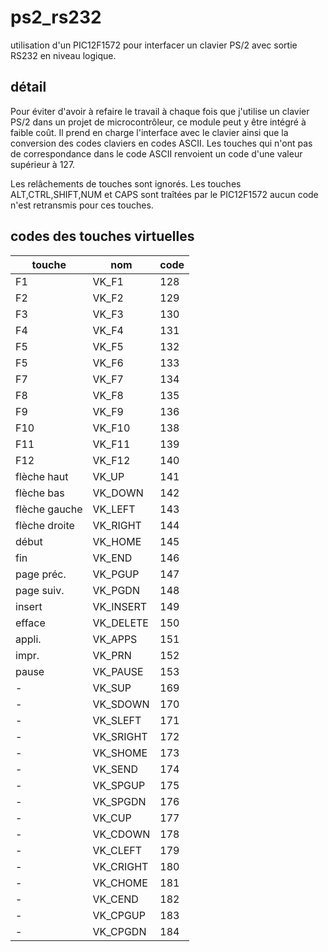 # ps2_rs232
utilisation d'un PIC12F1572 pour interfacer un clavier PS/2 avec sortie RS232 en niveau logique.

## détail
Pour éviter d'avoir à refaire le travail à chaque fois que j'utilise un clavier PS/2 dans un
projet de microcontrôleur, ce module peut y être intégré à faible coût. Il prend en charge l'interface avec
le clavier ainsi que la conversion des codes claviers en codes ASCII. Les touches qui n'ont 
pas de correspondance dans le code ASCII renvoient un code d'une valeur supérieur à 127.

Les relâchements de touches sont ignorés. Les touches ALT,CTRL,SHIFT,NUM et CAPS sont traîtées
par le PIC12F1572 aucun code n'est retransmis pour ces touches.

## codes des touches virtuelles

touche | nom | code
-------|-----|------
F1 | VK_F1 | 128
F2 | VK_F2 | 129
F3 | VK_F3 | 130
F4 | VK_F4 | 131
F5 | VK_F5 | 132
F5 | VK_F6 | 133
F7 | VK_F7 | 134
F8 | VK_F8 | 135
F9 | VK_F9 | 136
F10 | VK_F10 | 138
F11 | VK_F11 | 139
F12 | VK_F12 | 140
flèche haut | VK_UP | 141
flèche bas | VK_DOWN | 142
flèche gauche | VK_LEFT | 143
flèche droite | VK_RIGHT | 144
début | VK_HOME | 145
fin | VK_END | 146
page préc. | VK_PGUP | 147
page suiv. | VK_PGDN | 148
insert | VK_INSERT | 149
efface | VK_DELETE | 150
appli. | VK_APPS | 151
impr. | VK_PRN | 152
pause | VK_PAUSE | 153
<SHIFT>-<UP> | VK_SUP | 169
<SHIFT>-<DOWN> | VK_SDOWN | 	170
<SHIFT>-<LEFT> | VK_SLEFT | 	171
<SHIFT>-<RIGHT> | VK_SRIGHT | 	172
<SHIFT>-<HOME> | VK_SHOME | 	173
<SHIFT>-<END> | VK_SEND	|	174
<SHIFT>-<PGUP> | VK_SPGUP | 	175
<SHIFT>-<PGDN> | VK_SPGDN | 	176
<CTRL>-<UP> | VK_CUP	|	177
<CTRL>-<DOWN> | VK_CDOWN | 	178	
<CTRL>-<LEFT> | VK_CLEFT | 	179
<CTRL>-<RIGHT> | VK_CRIGHT | 	180
<CTRL>-<HOME> | VK_CHOME | 	181
<CTRL>-<END> | VK_CEND | 	182
<CTRL>-<PGUP> | VK_CPGUP | 	183
<CTRL>-<PGDN> | VK_CPGDN | 	184



